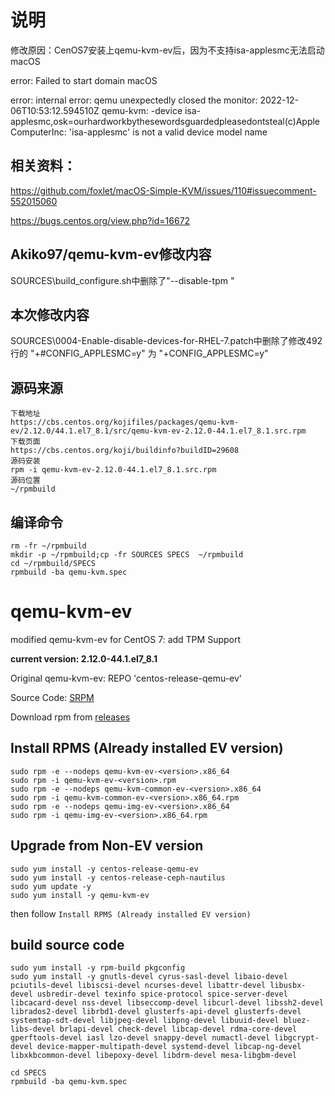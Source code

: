 # 说明
修改原因：CenOS7安装上qemu-kvm-ev后，因为不支持isa-applesmc无法启动macOS

error: Failed to start domain macOS

error: internal error: qemu unexpectedly closed the monitor: 2022-12-06T10:53:12.594510Z qemu-kvm: -device isa-applesmc,osk=ourhardworkbythesewordsguardedpleasedontsteal(c)AppleComputerInc: 'isa-applesmc' is not a valid device model name

## 相关资料：

https://github.com/foxlet/macOS-Simple-KVM/issues/110#issuecomment-552015060

https://bugs.centos.org/view.php?id=16672

## Akiko97/qemu-kvm-ev修改内容
SOURCES\build_configure.sh中删除了"--disable-tpm \"

## 本次修改内容
SOURCES\0004-Enable-disable-devices-for-RHEL-7.patch中删除了修改492行的 "+#CONFIG_APPLESMC=y" 为 "+CONFIG_APPLESMC=y"

## 源码来源 
```
下载地址
https://cbs.centos.org/kojifiles/packages/qemu-kvm-ev/2.12.0/44.1.el7_8.1/src/qemu-kvm-ev-2.12.0-44.1.el7_8.1.src.rpm
下载页面
https://cbs.centos.org/koji/buildinfo?buildID=29608
源码安装
rpm -i qemu-kvm-ev-2.12.0-44.1.el7_8.1.src.rpm
源码位置
~/rpmbuild
```

## 编译命令
```shell
rm -fr ~/rpmbuild
mkdir -p ~/rpmbuild;cp -fr SOURCES SPECS  ~/rpmbuild
cd ~/rpmbuild/SPECS
rpmbuild -ba qemu-kvm.spec
```

# qemu-kvm-ev

modified qemu-kvm-ev for CentOS 7: add TPM Support

**current version: 2.12.0-44.1.el7_8.1**

Original qemu-kvm-ev: REPO 'centos-release-qemu-ev'

Source Code: [SRPM](http://vault.centos.org/centos/7.8.2003/virt/Source/kvm-common/qemu-kvm-ev-2.12.0-44.1.el7_8.1.src.rpm)

Download rpm from [releases](https://github.com/Akiko97/qemu-kvm-ev/releases)

## Install RPMS (Already installed EV version)

```shell
sudo rpm -e --nodeps qemu-kvm-ev-<version>.x86_64
sudo rpm -i qemu-kvm-ev-<version>.rpm
sudo rpm -e --nodeps qemu-kvm-common-ev-<version>.x86_64
sudo rpm -i qemu-kvm-common-ev-<version>.x86_64.rpm
sudo rpm -e --nodeps qemu-img-ev-<version>.x86_64
sudo rpm -i qemu-img-ev-<version>.x86_64.rpm
```

## Upgrade from Non-EV version

```shell
sudo yum install -y centos-release-qemu-ev
sudo yum install -y centos-release-ceph-nautilus
sudo yum update -y
sudo yum install -y qemu-kvm-ev
```

then follow `Install RPMS (Already installed EV version)`

## build source code

```shell
sudo yum install -y rpm-build pkgconfig
sudo yum install -y gnutls-devel cyrus-sasl-devel libaio-devel pciutils-devel libiscsi-devel ncurses-devel libattr-devel libusbx-devel usbredir-devel texinfo spice-protocol spice-server-devel libcacard-devel nss-devel libseccomp-devel libcurl-devel libssh2-devel librados2-devel librbd1-devel glusterfs-api-devel glusterfs-devel systemtap-sdt-devel libjpeg-devel libpng-devel libuuid-devel bluez-libs-devel brlapi-devel check-devel libcap-devel rdma-core-devel gperftools-devel iasl lzo-devel snappy-devel numactl-devel libgcrypt-devel device-mapper-multipath-devel systemd-devel libcap-ng-devel libxkbcommon-devel libepoxy-devel libdrm-devel mesa-libgbm-devel
```

```shell
cd SPECS
rpmbuild -ba qemu-kvm.spec
```
